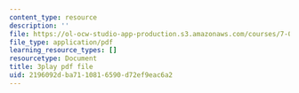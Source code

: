 ```yaml
---
content_type: resource
description: ''
file: https://ol-ocw-studio-app-production.s3.amazonaws.com/courses/7-01sc-fundamentals-of-biology-fall-2011/2196092dba7110816590d72ef9eac6a2_sAD1Xr3-rmI.pdf
file_type: application/pdf
learning_resource_types: []
resourcetype: Document
title: 3play pdf file
uid: 2196092d-ba71-1081-6590-d72ef9eac6a2
---
```

